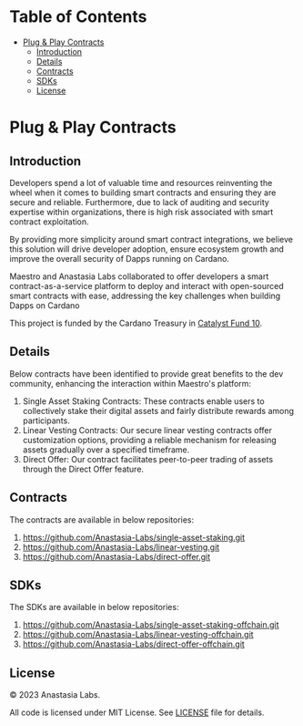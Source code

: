 <!-- markdown-toc start - Don't edit this section. Run M-x markdown-toc-refresh-toc -->
# Table of Contents

- [Plug & Play Contracts](#plug--play-contracts)
  - [Introduction](#introduction)
  - [Details](#details)
  - [Contracts](#contracts)
  - [SDKs](#sdks)
  - [License](#license)

<!-- markdown-toc end -->

# Plug & Play Contracts

## Introduction

Developers spend a lot of valuable time and resources reinventing the wheel when it comes to building smart contracts and ensuring they are secure and reliable. Furthermore, due to lack of auditing and security expertise within organizations, there is high risk associated with smart contract exploitation.

By providing more simplicity around smart contract integrations, we believe this solution will drive developer adoption, ensure ecosystem growth and improve the overall security of Dapps running on Cardano.

Maestro and Anastasia Labs collaborated to offer developers a smart contract-as-a-service platform to deploy and interact with open-sourced smart contracts with ease, addressing the key challenges when building Dapps on Cardano

This project is funded by the Cardano Treasury in [Catalyst Fund 10](https://projectcatalyst.io/funds/10/f10-developer-ecosystem-the-evolution/plug-and-play-smart-contract-api-a-game-changing-platform-to-deploy-open-source-contracts-instantly).

## Details

Below contracts have been identified to provide great benefits to the dev community, enhancing the interaction within Maestro's platform:

1. Single Asset Staking Contracts: These contracts enable users to collectively stake their digital assets and fairly distribute rewards among participants.
2. Linear Vesting Contracts: Our secure linear vesting contracts offer customization options, providing a reliable mechanism for releasing assets gradually over a specified timeframe.
3. Direct Offer: Our contract facilitates peer-to-peer trading of assets through the Direct Offer feature.

## Contracts
The contracts are available in below repositories:
1. https://github.com/Anastasia-Labs/single-asset-staking.git
2. https://github.com/Anastasia-Labs/linear-vesting.git
3. https://github.com/Anastasia-Labs/direct-offer.git

## SDKs
The SDKs are available in below repositories:
1. https://github.com/Anastasia-Labs/single-asset-staking-offchain.git
2. https://github.com/Anastasia-Labs/linear-vesting-offchain.git
3. https://github.com/Anastasia-Labs/direct-offer-offchain.git

## License

© 2023 Anastasia Labs.

All code is licensed under MIT License. See [LICENSE](./LICENSE) file
for details.